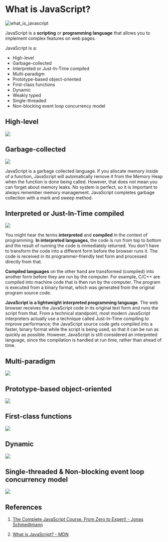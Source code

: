 # What is JavaScript?

![what_is_javascript](../../img/what_is_javascript.jpg)

JavaScript is a **scripting** or **programming language** that allows you to implement complex features on web pages.

JavaScript is a:

- High-level
- Garbage-collected
- Interpreted or Just-In-Time compiled
- Multi-paradigm
- Prototype-based object-oriented
- First-class functions
- Dynamic
- Weakly typed
- Single-threaded
- Non-blocking event loop concurrency model

## High-level

![](../../img/javascript-definition1.jpg)

## Garbage-collected

![](../../img/javascript-definition2.jpg)

JavaScript is a garbage collected language. If you allocate memory inside of a function, JavaScript will automatically remove it from the Memory Heap when the function is done being called. However, that does not mean you can forget about memory leaks. No system is perfect, so it is important to always remember memory management. JavaScript completes garbage collection with a mark and sweep method.

## Interpreted or Just-In-Time compiled

![](../../img/javascript-definition3.jpg)

You might hear the terms **interpreted** and **compiled** in the context of programming. **In interpreted languages**, the code is run from top to bottom and the result of running the code is immediately returned. You don't have to transform the code into a different form before the browser runs it. The code is received in its programmer-friendly text form and processed directly from that.

**Compiled languages** on the other hand are transformed (compiled) into another form before they are run by the computer. For example, C/C++ are compiled into machine code that is then run by the computer. The program is executed from a binary format, which was generated from the original program source code.

**JavaScript is a lightweight interpreted programming language**. The web browser receives the JavaScript code in its original text form and runs the script from that. From a technical standpoint, most modern JavaScript interpreters actually use a technique called Just-In-Time compiling to improve performance; the JavaScript source code gets compiled into a faster, binary format while the script is being used, so that it can be run as quickly as possible. However, JavaScript is still considered an interpreted language, since the compilation is handled at run time, rather than ahead of time.

## Multi-paradigm

![](../../img/javascript-definition4.jpg)

## Prototype-based object-oriented

![](../../img/javascript-definition5.jpg)

## First-class functions

![](../../img/javascript-definition6.jpg)

## Dynamic

![](../../img/javascript-definition7.jpg)

## Single-threaded & Non-blocking event loop concurrency model

![](../../img/javascript-definition8.jpg)

## References

1. [The Complete JavaScript Course. From Zero to Expert! - Jonas Schmedtmann](https://www.udemy.com/course/the-complete-javascript-course/?utm_source=adwords&utm_medium=udemyads&utm_campaign=JavaScript_v.PROF_la.EN_cc.ROWMTA-B_ti.6368&utm_content=deal4584&utm_term=_._ag_130756014153_._ad_558386196906_._kw__._de_c_._dm__._pl__._ti_dsa-774930039569_._li_1011789_._pd__._&matchtype=&gclid=CjwKCAjwiuuRBhBvEiwAFXKaNCuaAhZ8UB5kIldtb76eeAyfM0SUKeceBq3FKF24pNxDVe-_g0-DPxoCnWwQAvD_BwE)

2. [What is JavaScript? - MDN](https://developer.mozilla.org/en-US/docs/Learn/JavaScript/First_steps/What_is_JavaScript)
